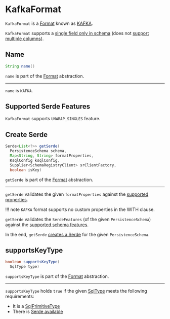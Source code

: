 # KafkaFormat

`KafkaFormat` is a [Format](Format.md) known as [KAFKA](#NAME).

`KafkaFormat` supports a [single field only in schema](KafkaSerdeFactory.md#createSerde) (does not [support multiple columns](SerdeFeaturesFactory.md#formatSupportsMultipleColumns)).

## <span id="NAME"><span id="name"> Name

```java
String name()
```

`name` is part of the [Format](Format.md#name) abstraction.

---

`name` is `KAFKA`.

## <span id="SUPPORTED_FEATURES"><span id="supportedFeatures"> Supported Serde Features

`KafkaFormat` supports `UNWRAP_SINGLES` feature.

## <span id="getSerde"> Create Serde

```java
Serde<List<?>> getSerde(
  PersistenceSchema schema,
  Map<String, String> formatProperties,
  KsqlConfig ksqlConfig,
  Supplier<SchemaRegistryClient> srClientFactory,
  boolean isKey)
```

`getSerde` is part of the [Format](Format.md#getSerde) abstraction.

---

`getSerde` validates the given `formatProperties` against the [supported properties](Format.md#getSupportedProperties).

!!! note
    `KAFKA` format supports no custom properties in the WITH clause.

`getSerde` validates the `SerdeFeatures` (of the given `PersistenceSchema`) against the [supported schema features](#supportedFeatures).

In the end, `getSerde` [creates a Serde](KafkaSerdeFactory.md#createSerde) for the given `PersistenceSchema`.

## <span id="supportsKeyType"> supportsKeyType

```java
boolean supportsKeyType(
  SqlType type)
```

`supportsKeyType` is part of the [Format](Format.md#supportsKeyType) abstraction.

---

`supportsKeyType` holds `true` if the given [SqlType](../types/SqlType.md) meets the following requirements:

* It is a [SqlPrimitiveType](../types/SqlPrimitiveType.md)
* There is [Serde available](KafkaSerdeFactory.md#containsSerde)
